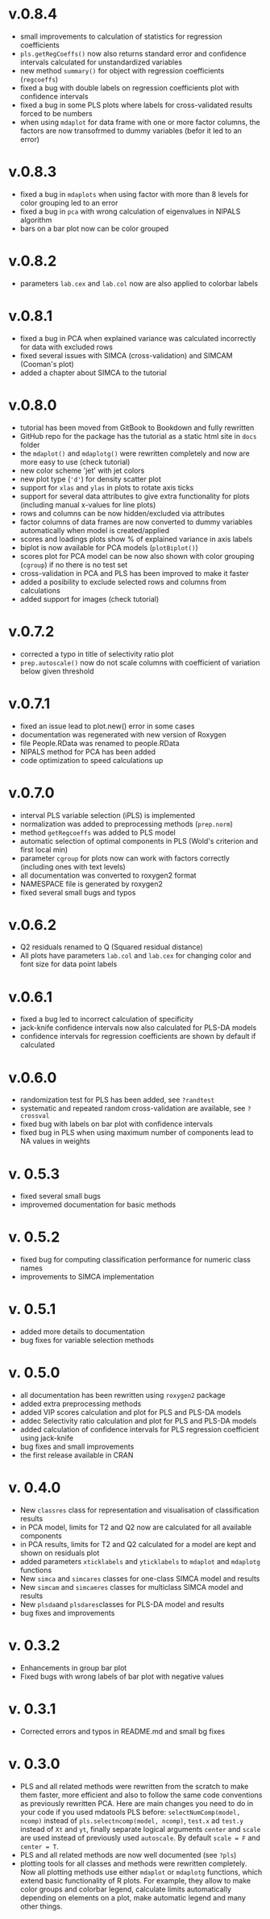 v.0.8.4
=======
* small improvements to calculation of statistics for regression coefficients
* `pls.getRegCoeffs()` now also returns standard error and confidence intervals calculated for unstandardized variables
* new method `summary()` for object with regression coefficients (`regcoeffs`)
* fixed a bug with double labels on regression coefficients plot with confidence intervals 
* fixed a bug in some PLS plots where labels for cross-validated results forced to be numbers 
* when using `mdaplot` for data frame with one or more factor columns, the factors are now transofrmed to dummy variables (befor it led to an error) 

v.0.8.3
=======
* fixed a bug in `mdaplots` when using factor with more than 8 levels for color grouping led to an error
* fixed a bug in `pca` with wrong calculation of eigenvalues in NIPALS algorithm
* bars on a bar plot now can be color grouped

v.0.8.2
=======
* parameters `lab.cex` and `lab.col` now are also applied to colorbar labels

v.0.8.1
=======
* fixed a bug in PCA when explained variance was calculated incorrectly for data with excluded rows
* fixed several issues with SIMCA (cross-validation) and SIMCAM (Cooman's plot)
* added a chapter about SIMCA to the tutorial

v.0.8.0
=======
* tutorial has been moved from GitBook to Bookdown and fully rewritten
* GitHub repo for the package has the tutorial as a static html site in `docs` folder
* the `mdaplot()` and `mdaplotg()` were rewritten completely and now are more easy to use (check tutorial)
* new color scheme 'jet' with jet colors
* new plot type (`'d'`) for density scatter plot
* support for `xlas` and `ylas` in plots to rotate axis ticks
* support for several data attributes to give extra functionality for plots (including manual x-values for line plots)
* rows and columns can be now hidden/excluded via attributes
* factor columns of data frames are now converted to dummy variables automatically when model is created/applied
* scores and loadings plots show % of explained variance in axis labels
* biplot is now available for PCA models (`plotBiplot()`)
* scores plot for PCA model can be now also shown with color grouping (`cgroup`) if no there is no test set
* cross-validation in PCA and PLS has been improved to make it faster
* added a posibility to exclude selected rows and columns from calculations 
* added support for images (check tutorial)

v.0.7.2
=======
* corrected a typo in title of selectivity ratio plot 
* `prep.autoscale()` now do not scale columns with coefficient of variation below given threshold

v.0.7.1
=======
* fixed an issue lead to plot.new() error in some cases
* documentation was regenerated with new version of Roxygen
* file People.RData was renamed to people.RData
* NIPALS method for PCA has been added
* code optimization to speed calculations up

v.0.7.0
=======
* interval PLS variable selection (iPLS) is implemented
* normalization was added to preprocessing methods (`prep.norm`)
* method `getRegcoeffs` was added to PLS model
* automatic selection of optimal components in PLS (Wold's criterion and first local min)
* parameter `cgroup` for plots now can work with factors correctly (including ones with text levels)
* all documentation was converted to roxygen2 format
* NAMESPACE file is generated by roxygen2
* fixed several small bugs and typos

v.0.6.2
========
* Q2 residuals renamed to Q (Squared residual distance)
* All plots have parameters `lab.col` and `lab.cex` for changing color and font size for data point labels

v.0.6.1
========
* fixed a bug led to incorrect calculation of specificity
* jack-knife confidence intervals now also calculated for PLS-DA models
* confidence intervals for regression coefficients are shown by default if calculated

v.0.6.0
========
* randomization test for PLS has been added, see `?randtest`
* systematic and repeated random cross-validation are available, see `?crossval` 
* fixed bug with labels on bar plot with confidence intervals
* fixed bug in PLS when using maximum number of components lead to NA values in weights

v. 0.5.3
========
* fixed several small bugs
* improvemed documentation for basic methods

v. 0.5.2
========
* fixed bug for computing classification performance for numeric class names
* improvements to SIMCA implementation

v. 0.5.1
========
* added more details to documentation
* bug fixes for variable selection methods

v. 0.5.0
========
* all documentation has been rewritten using `roxygen2` package
* added extra preprocessing methods
* added VIP scores calculation and plot for PLS and PLS-DA models
* addec Selectivity ratio calculation and plot for PLS and PLS-DA models
* added calculation of confidence intervals for PLS regression coefficient using jack-knife
* bug fixes and small improvements
* the first release available in CRAN

v. 0.4.0
========
* New `classres` class for representation and visualisation of classification results
* in PCA model, limits for T2 and Q2 now are calculated for all available components
* in PCA results, limits for T2 and Q2 calculated for a model are kept and shown on residuals plot 
* added parameters `xticklabels` and `yticklabels` to `mdaplot` and `mdaplotg` functions
* New `simca` and `simcares` classes for one-class SIMCA model and results
* New `simcam` and `simcamres` classes for multiclass SIMCA model and results
* New `plsda`and `plsdares`classes for PLS-DA model and results
* bug fixes and improvements

v. 0.3.2
========
* Enhancements in group bar plot
* Fixed bugs with wrong labels of bar plot with negative values

v. 0.3.1
========
* Corrected errors and typos in README.md and small bg fixes

v. 0.3.0
========
* PLS and all related methods were rewritten from the scratch to make them faster, more efficient
and also to follow the same code conventions as previously rewritten PCA. Here are main changes
you need to do in your code if you used mdatools PLS before: `selectNumComp(model, ncomp)` instead
of `pls.selectncomp(model, ncomp)`, `test.x` ad `test.y` instead of `Xt` and `yt`, finally separate logical
arguments `center` and `scale` are used instead of previously used `autoscale`. By default `scale = F` and `center = T`.
* PLS and all related methods are now well documented (see `?pls`)
* plotting tools for all classes and methods were rewritten completely. Now all plotting methods 
use either `mdaplot` or `mdaplotg` functions, which extend basic functionality of R plots. For example, 
they allow to make color groups and colorbar legend, calculate limits automatically depending on 
elements on a plot, make automatic legend and many other things.

